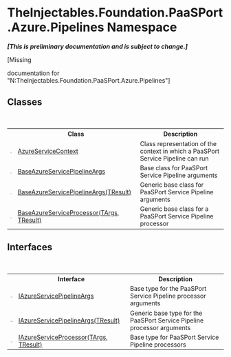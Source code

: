 # TheInjectables.Foundation.PaaSPort.Azure.Pipelines Namespace
 _**\[This is preliminary documentation and is subject to change.\]**_

\[Missing <summary> documentation for "N:TheInjectables.Foundation.PaaSPort.Azure.Pipelines"\]


## Classes
&nbsp;<table><tr><th></th><th>Class</th><th>Description</th></tr><tr><td>![Public class](media/pubclass.gif "Public class")</td><td><a href="ca8afa70-5060-a822-1e30-31a11362008b">AzureServiceContext</a></td><td>
Class representation of the context in which a PaaSPort Service Pipeline can run</td></tr><tr><td>![Public class](media/pubclass.gif "Public class")</td><td><a href="8340ffa8-ae96-d099-17c4-b4400351ed9a">BaseAzureServicePipelineArgs</a></td><td>
Base class for PaaSPort Service Pipeline arguments</td></tr><tr><td>![Public class](media/pubclass.gif "Public class")</td><td><a href="028f1479-558a-4c5b-6096-6f2a7868cb75">BaseAzureServicePipelineArgs(TResult)</a></td><td>
Generic base class for PaaSPort Service Pipeline arguments</td></tr><tr><td>![Public class](media/pubclass.gif "Public class")</td><td><a href="49efdfd6-9da7-18ec-99a8-53fee1673041">BaseAzureServiceProcessor(TArgs, TResult)</a></td><td>
Generic base class for a PaaSPort Service Pipeline processor</td></tr></table>

## Interfaces
&nbsp;<table><tr><th></th><th>Interface</th><th>Description</th></tr><tr><td>![Public interface](media/pubinterface.gif "Public interface")</td><td><a href="eb7c42e0-8596-9b73-fd4a-f1011292124f">IAzureServicePipelineArgs</a></td><td>
Base type for the PaaSPort Service Pipeline processor arguments</td></tr><tr><td>![Public interface](media/pubinterface.gif "Public interface")</td><td><a href="1f2a7acd-9b59-1265-3842-9594665d60f3">IAzureServicePipelineArgs(TResult)</a></td><td>
Generic base type for the PaaSPort Service Pipeline processor arguments</td></tr><tr><td>![Public interface](media/pubinterface.gif "Public interface")</td><td><a href="da2ae5fc-5d56-7c9d-8558-05fcdc5e08f1">IAzureServiceProcessor(TArgs, TResult)</a></td><td>
Base type for PaaSPort Service Pipeline processors</td></tr></table>&nbsp;
